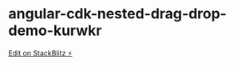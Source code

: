 # angular-cdk-nested-drag-drop-demo-kurwkr

[Edit on StackBlitz ⚡️](https://stackblitz.com/edit/angular-cdk-nested-drag-drop-demo-kurwkr)